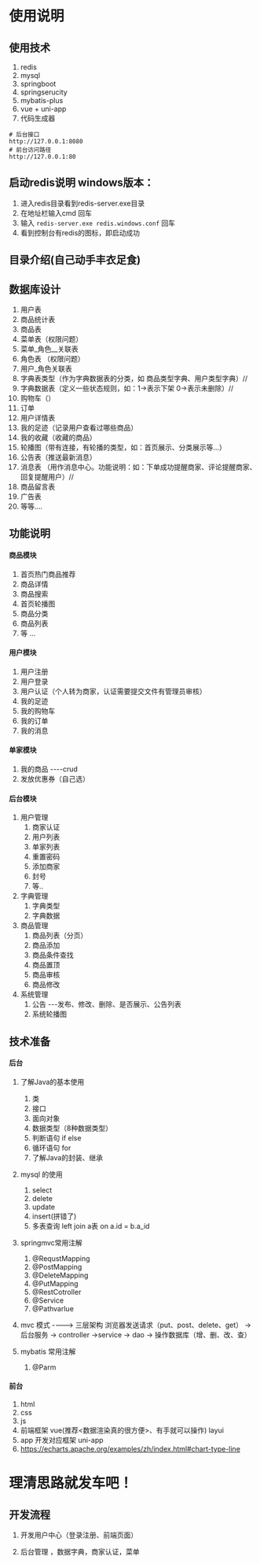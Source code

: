 
# 使用说明

## 使用技术
1. redis
2. mysql
3. springboot
4. springserucity
5. mybatis-plus
6. vue + uni-app
7. 代码生成器

```shell script
# 后台接口
http://127.0.0.1:8080
# 前台访问路径
http://127.0.0.1:80  
```

## 启动redis说明 windows版本：
1. 进入redis目录看到redis-server.exe目录
2. 在地址栏输入cmd 回车
3. 输入 `redis-server.exe redis.windows.conf` 回车
4. 看到控制台有redis的图标，即启动成功

## 目录介绍(自己动手丰衣足食)

## 数据库设计
1. 用户表
2. 商品统计表
3. 商品表
4. 菜单表（权限问题）
5. 菜单_角色__关联表
6. 角色表 （权限问题）
7. 用户_角色关联表
8. 字典表类型（作为字典数据表的分类，如 商品类型字典、用户类型字典）//
9. 字典数据表（定义一些状态规则，如：1->表示下架 0->表示未删除）//
10. 购物车（）
11. 订单
12. 用户详情表
13. 我的足迹（记录用户查看过哪些商品）
14. 我的收藏（收藏的商品）
15. 轮播图（带有连接，有轮播的类型，如：首页展示、分类展示等...）
16. 公告表（推送最新消息）
17. 消息表 （用作消息中心。功能说明：如：下单成功提醒商家、评论提醒商家、回复提醒用户）//
18. 商品留言表
19. 广告表
20. 等等....

## 功能说明

#### 商品模块
1. 首页热门商品推荐
2. 商品详情
3. 商品搜索
4. 首页轮播图
5. 商品分类
6. 商品列表
7. 等 ...

#### 用户模块
1. 用户注册
2. 用户登录
3. 用户认证（个人转为商家，认证需要提交文件有管理员审核）
4. 我的足迹
5. 我的购物车
6. 我的订单
7. 我的消息

#### 单家模块
1. 我的商品 ----crud 
2. 发放优惠券（自己选）

#### 后台模块
1. 用户管理
    1. 商家认证
    2. 用户列表
    3. 单家列表
    4. 重置密码
    5. 添加商家
    5. 封号
    6. 等..
2. 字典管理
    1. 字典类型
    2. 字典数据
3. 商品管理
    1. 商品列表（分页）
    2. 商品添加
    3. 商品条件查找
    4. 商品置顶
    5. 商品审核
    6. 商品修改
4. 系统管理
    1. 公告 ---发布、修改、删除、是否展示、公告列表
    2. 系统轮播图 
    


## 技术准备
#### 后台
1. 了解Java的基本使用
    1. 类
    2. 接口
    3. 面向对象
    4. 数据类型（8种数据类型）
    5. 判断语句 if else 
    6. 循环语句 for
    7. 了解Java的封装、继承

2. mysql 的使用
    1. select 
    2. delete
    3. update
    4. insert(拼错了)
    5. 多表查询 left join a表 on a.id = b.a_id

3. springmvc常用注解
    1. @RequstMapping
    2. @PostMapping
    3. @DeleteMapping
    4. @PutMapping
    5. @RestCotroller
    6. @Service
    7. @Pathvarlue

4. mvc 模式 ----> 三层架构
   浏览器发送请求（put、post、delete、get） -> 后台服务 -> controller ->service -> dao -> 操作数据库（增、删、改、查）

5. mybatis 常用注解
    1. @Parm

#### 前台
1. html
2. css
3. js
4. 前端框架 vue(推荐<数据渲染真的很方便>、有手就可以操作) layui
5. app 开发对应框架 uni-app
6. https://echarts.apache.org/examples/zh/index.html#chart-type-line

# 理清思路就发车吧！ 

## 开发流程

1. 开发用户中心（登录注册、前端页面）

2. 后台管理 ，数据字典，商家认证，菜单

   

   

